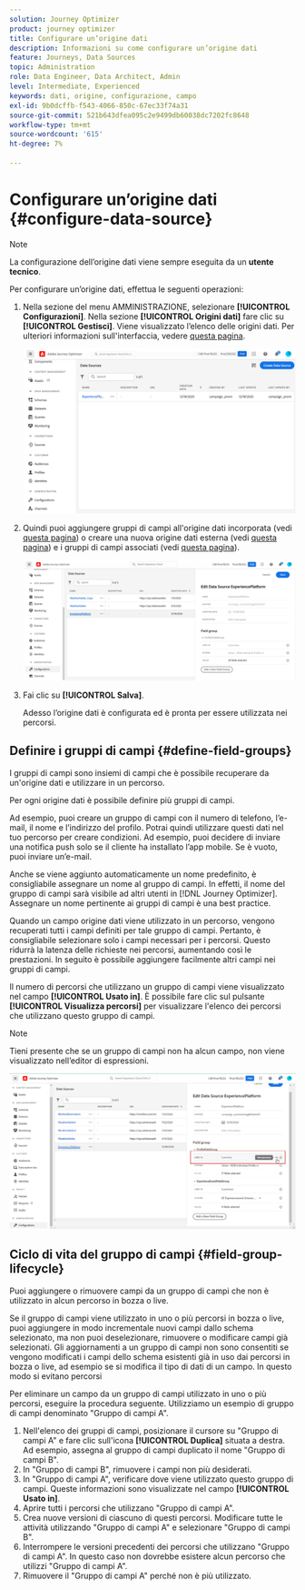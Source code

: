 ```yaml
---
solution: Journey Optimizer
product: journey optimizer
title: Configurare un’origine dati
description: Informazioni su come configurare un’origine dati
feature: Journeys, Data Sources
topic: Administration
role: Data Engineer, Data Architect, Admin
level: Intermediate, Experienced
keywords: dati, origine, configurazione, campo
exl-id: 9b0dcffb-f543-4066-850c-67ec33f74a31
source-git-commit: 521b643dfea095c2e9499db60038dc7202fc8648
workflow-type: tm+mt
source-wordcount: '615'
ht-degree: 7%

---
```


# Configurare un’origine dati {#configure-data-source}

>[!NOTE]
>
>La configurazione dell’origine dati viene sempre eseguita da un **utente tecnico**.

Per configurare un’origine dati, effettua le seguenti operazioni:

1. Nella sezione del menu AMMINISTRAZIONE, selezionare **[!UICONTROL Configurazioni]**. Nella sezione **[!UICONTROL Origini dati]** fare clic su **[!UICONTROL Gestisci]**. Viene visualizzato l’elenco delle origini dati. Per ulteriori informazioni sull&#39;interfaccia, vedere [questa pagina](../start/user-interface.md).

   ![](assets/journey18.png)

1. Quindi puoi aggiungere gruppi di campi all&#39;origine dati incorporata (vedi [questa pagina](../datasource/adobe-experience-platform-data-source.md)) o creare una nuova origine dati esterna (vedi [questa pagina](../datasource/external-data-sources.md)) e i gruppi di campi associati (vedi [questa pagina](../datasource/configure-data-sources.md#define-field-groups)).

   ![](assets/journey23.png)

1. Fai clic su **[!UICONTROL Salva]**.

   Adesso l’origine dati è configurata ed è pronta per essere utilizzata nei percorsi.

## Definire i gruppi di campi {#define-field-groups}

I gruppi di campi sono insiemi di campi che è possibile recuperare da un&#39;origine dati e utilizzare in un percorso.

Per ogni origine dati è possibile definire più gruppi di campi.

Ad esempio, puoi creare un gruppo di campi con il numero di telefono, l’e-mail, il nome e l’indirizzo del profilo. Potrai quindi utilizzare questi dati nel tuo percorso per creare condizioni. Ad esempio, puoi decidere di inviare una notifica push solo se il cliente ha installato l’app mobile. Se è vuoto, puoi inviare un’e-mail.

Anche se viene aggiunto automaticamente un nome predefinito, è consigliabile assegnare un nome al gruppo di campi. In effetti, il nome del gruppo di campi sarà visibile ad altri utenti in [!DNL Journey Optimizer]. Assegnare un nome pertinente ai gruppi di campi è una best practice.

Quando un campo origine dati viene utilizzato in un percorso, vengono recuperati tutti i campi definiti per tale gruppo di campi. Pertanto, è consigliabile selezionare solo i campi necessari per i percorsi. Questo ridurrà la latenza delle richieste nei percorsi, aumentando così le prestazioni. In seguito è possibile aggiungere facilmente altri campi nei gruppi di campi.

Il numero di percorsi che utilizzano un gruppo di campi viene visualizzato nel campo **[!UICONTROL Usato in]**. È possibile fare clic sul pulsante **[!UICONTROL Visualizza percorsi]** per visualizzare l&#39;elenco dei percorsi che utilizzano questo gruppo di campi.

>[!NOTE]
>
>Tieni presente che se un gruppo di campi non ha alcun campo, non viene visualizzato nell’editor di espressioni.

![](assets/journey3bis.png)

## Ciclo di vita del gruppo di campi {#field-group-lifecycle}

Puoi aggiungere o rimuovere campi da un gruppo di campi che non è utilizzato in alcun percorso in bozza o live.

Se il gruppo di campi viene utilizzato in uno o più percorsi in bozza o live, puoi aggiungere in modo incrementale nuovi campi dallo schema selezionato, ma non puoi deselezionare, rimuovere o modificare campi già selezionati. Gli aggiornamenti a un gruppo di campi non sono consentiti se vengono modificati i campi dello schema esistenti già in uso dai percorsi in bozza o live, ad esempio se si modifica il tipo di dati di un campo. In questo modo si evitano percorsi

Per eliminare un campo da un gruppo di campi utilizzato in uno o più percorsi, eseguire la procedura seguente. Utilizziamo un esempio di gruppo di campi denominato &quot;Gruppo di campi A&quot;.

1. Nell&#39;elenco dei gruppi di campi, posizionare il cursore su &quot;Gruppo di campi A&quot; e fare clic sull&#39;icona **[!UICONTROL Duplica]** situata a destra. Ad esempio, assegna al gruppo di campi duplicato il nome &quot;Gruppo di campi B&quot;.
1. In &quot;Gruppo di campi B&quot;, rimuovere i campi non più desiderati.
1. In &quot;Gruppo di campi A&quot;, verificare dove viene utilizzato questo gruppo di campi. Queste informazioni sono visualizzate nel campo **[!UICONTROL Usato in]**.
1. Aprire tutti i percorsi che utilizzano &quot;Gruppo di campi A&quot;.
1. Crea nuove versioni di ciascuno di questi percorsi. Modificare tutte le attività utilizzando &quot;Gruppo di campi A&quot; e selezionare &quot;Gruppo di campi B&quot;.
1. Interrompere le versioni precedenti dei percorsi che utilizzano &quot;Gruppo di campi A&quot;. In questo caso non dovrebbe esistere alcun percorso che utilizzi &quot;Gruppo di campi A&quot;.
1. Rimuovere il &quot;Gruppo di campi A&quot; perché non è più utilizzato.
